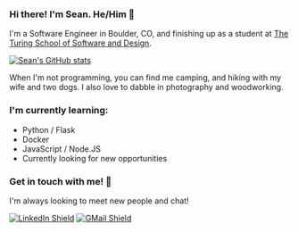 ### Hi there!  I'm Sean. He/Him 🌲


I'm a Software Engineer in Boulder, CO, and finishing up as a student at [The Turing School of Software and Design](https://turing.io/).

[![Sean's GitHub stats](https://github-readme-stats.vercel.app/api?username=s-steel&count_private=true&show_icons=true&theme=merko)](https://github.com/s-steel)

<!--
[![Top Langs](https://github-readme-stats.vercel.app/api/top-langs/?username=s-steel&layout=compact&theme=merko)](https://github.com/s-steel)
-->

When I'm not programming, you can find me camping, and hiking with my wife and two dogs.  I also love to dabble in photography and woodworking.


### I'm currently learning:
- Python / Flask
- Docker
- JavaScript / Node.JS
- Currently looking for new opportunities

### Get in touch with me! 📣
I'm always looking to meet new people and chat!

[![LinkedIn Shield](https://img.shields.io/static/v1?label=&message=Sean+Steel&color=grey&style=flat-square&logo=LinkedIn)](https://www.linkedin.com/in/sean-steel/)
[![GMail Shield](https://img.shields.io/static/v1?label=&message=seanrsteel@gmail.com&color=grey&style=flat-square&logo=Gmail)](mailto:seanrsteel@gmail.com?subject=Let's%20chat!)

<!--
**s-steel/s-steel** is a ✨ _special_ ✨ repository because its `README.md` (this file) appears on your GitHub profile.

Here are some ideas to get you started:

- 🔭 I’m currently working on ...
- 🌱 I’m currently learning ...
- 👯 I’m looking to collaborate on ...
- 🤔 I’m looking for help with ...
- 💬 Ask me about ...
- 📫 How to reach me: ...
- 😄 Pronouns: ...
- ⚡ Fun fact: ...
-->
